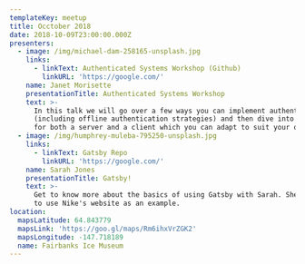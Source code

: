 ```yaml
---
templateKey: meetup
title: Occtober 2018
date: 2018-10-09T23:00:00.000Z
presenters:
  - image: /img/michael-dam-258165-unsplash.jpg
    links:
      - linkText: Authenticated Systems Workshop (Github)
        linkURL: 'https://google.com/'
    name: Janet Morisette
    presentationTitle: Authenticated Systems Workshop
    text: >-
      In this talk we will go over a few ways you can implement authentication
      (including offline authentication strategies) and then dive into some code
      for both a server and a client which you can adapt to suit your own app.
  - image: /img/humphrey-muleba-795250-unsplash.jpg
    links:
      - linkText: Gatsby Repo
        linkURL: 'https://google.com/'
    name: Sarah Jones
    presentationTitle: Gatsby!
    text: >-
      Get to know more about the basics of using Gatsby with Sarah. She is going
      to use Nike's website as an example.
location:
  mapsLatitude: 64.843779
  mapsLink: 'https://goo.gl/maps/Rm6ihxVrZGK2'
  mapsLongitude: -147.718189
  name: Fairbanks Ice Museum
---
```


